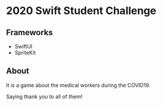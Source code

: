 # 2020 Swift Student Challenge
## Frameworks
* SwiftUI
* SpriteKit

## About
It is a game about the medical workers during the COVID19.

Saying thank you to all of them!

